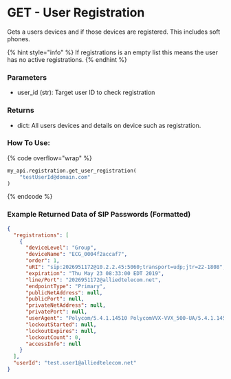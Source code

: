 # GET - User Registration

Gets a users devices and if those devices are registered. This includes soft phones.

{% hint style="info" %}
If registrations is an empty list this means the user has no active registrations.&#x20;
{% endhint %}

### Parameters&#x20;

* user\_id (str): Target user ID to check registration

### Returns

* dict: All users devices and details on device such as registration.

### How To Use:

{% code overflow="wrap" %}
```python
my_api.registration.get_user_registration(
    "testUserId@domain.com"
)
```
{% endcode %}

### Example Returned Data of SIP Passwords (Formatted)

```json
{
  "registrations": [
    {
      "deviceLevel": "Group",
      "deviceName": "ECG_0004f2accaf7",
      "order": 1,
      "uRI": "sip:2026951172@10.2.2.45:5060;transport=udp;jtr=22-1808",
      "expiration": "Thu May 23 08:33:00 EDT 2019",
      "line/Port": "2026951172@alliedtelecom.net",
      "endpointType": "Primary",
      "publicNetAddress": null,
      "publicPort": null,
      "privateNetAddress": null,
      "privatePort": null,
      "userAgent": "Polycom/5.4.1.14510 PolycomVVX-VVX_500-UA/5.4.1.14510",
      "lockoutStarted": null,
      "lockoutExpires": null,
      "lockoutCount": 0,
      "accessInfo": null
    }
  ],
  "userId": "test.user1@alliedtelecom.net"
}
```

